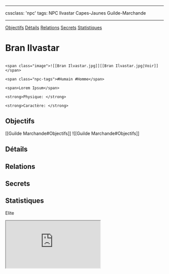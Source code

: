 
---

cssclass: 'npc'
tags: NPC Ilvastar Capes-Jaunes Guilde-Marchande

---
<span class="nav">[Objectifs](#Objectifs) [Détails](#Détails)  [Relations](#Relations) [Secrets](#Secrets) [Statistiques](#Statistiques)</span>

# Bran Ilvastar

```ad-desc

<span class="image">![[Bran Ilvastar.jpg]][[Bran Ilvastar.jpg|Voir]]</span>

<span class="npc-tags">#Humain #Homme</span>

<span>Lorem Ipsum</span>

<strong>Physique: </strong>

<strong>Caractère: </strong>
```

## Objectifs
<span class="tab">[[Guilde Marchande#Objectifs]]</span>
<span class="embed-section tab">![[Guilde Marchande#Objectifs]]</span>

## Détails

## Relations

## Secrets

## Statistiques
Elite

<iframe class="embedded-statblock" src="https://pathfinderdashboard.com/Creatures/Drow Fighter.html"></iframe>